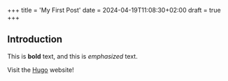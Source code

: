 +++
title = 'My First Post'
date = 2024-04-19T11:08:30+02:00
draft = true
+++
## Introduction

This is **bold** text, and this is *emphasized* text.

Visit the [Hugo](https://gohugo.io) website!
